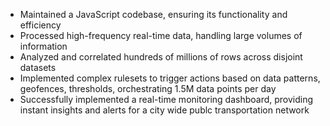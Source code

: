 - Maintained a JavaScript codebase, ensuring its functionality and efficiency
- Processed high-frequency real-time data, handling large volumes of information
- Analyzed and correlated hundreds of millions of rows across disjoint datasets
- Implemented complex rulesets to trigger actions based on data patterns, geofences, thresholds, orchestrating 1.5M data points per day
- Successfully implemented a real-time monitoring dashboard, providing instant insights and alerts for a city wide publc transportation network